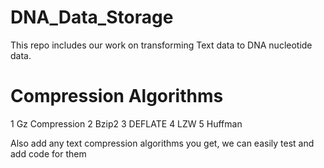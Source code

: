 # DNA_Data_Storage
This repo includes our work on transforming Text data to DNA nucleotide data.
# Compression Algorithms

1 Gz Compression
2 Bzip2 
3 DEFLATE 
4 LZW 
5 Huffman 

Also add any text compression algorithms you get, we can easily test and add code for them
